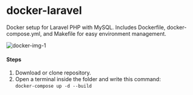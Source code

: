# docker-laravel

Docker setup for Laravel PHP with MySQL. Includes Dockerfile, docker-compose.yml, and Makefile for easy environment management.

![docker-img-1](https://github.com/user-attachments/assets/e8c59ba4-e1aa-4831-9879-d8e01b0f7a1b)

<h4>Steps</h4>

1. Download or clone repository.
2. Open a terminal inside the folder and write this command:<br>
<code>docker-compose up -d --build</code>
